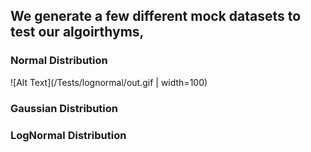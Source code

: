 ## We generate a few different mock datasets to test our algoirthyms, 


### Normal Distribution

![Alt Text](/Tests/lognormal/out.gif | width=100)

### Gaussian Distribution


### LogNormal Distribution
